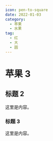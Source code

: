 ```yaml
---
icon: pen-to-square
date: 2022-01-03
category:
  - 苹果
  - 水果
tag:
  - 红
  - 大
  - 圆
---
```


# 苹果 3
<!-- more -->
## 标题 2

这里是内容。

### 标题 3

这里是内容。
